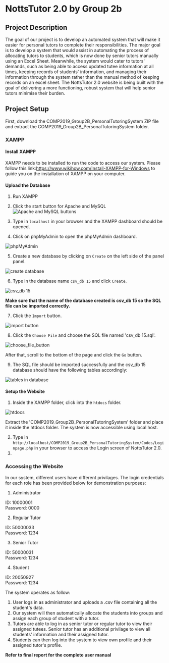 # NottsTutor 2.0 by Group 2b

## Project Description

The goal of our project is to develop an automated system that will make it easier for personal tutors to complete their responsibilities. The major goal is to develop a system that would assist in automating the process of allocating tutors to students, which is now done by senior tutors manually using an Excel Sheet. Meanwhile, the system would cater to tutors' demands, such as being able to access updated tutee information at all times, keeping records of students' information, and managing their information through the system rather than the manual method of keeping records on an excel sheet. The NottsTutor 2.0 website is being built with the goal of delivering a more functioning, robust system that will help senior tutors minimise their burden.

## Project Setup

First, download the COMP2019_Group2B_PersonalTutoringSystem ZIP file and extract the COMP2019_Group2B_PersonalTutoringSystem folder.


### XAMPP

#### Install XAMPP
XAMPP needs to be installed to run the code to access our system. Please follow this link:https://www.wikihow.com/Install-XAMPP-for-Windows to guide you on the installation of XAMPP on your computer.


#### Upload the Database
1. Run XAMPP

2. Click the start button for Apache and MySQL
![Apache and MySQL buttons](https://i.imgur.com/hH2ANWs.jpg)

3. Type in `localhost` in your browser and the XAMPP dashboard should be opened.

4. Click on phpMyAdmin to open the phpMyAdmin dashboard.

![phpMyAdmin](https://i.imgur.com/OM2mY80.jpg)

5. Create a new database by clicking on `Create` on the left side of the panel panel.

![create database](https://user-images.githubusercontent.com/62388054/115763638-57a47f00-a3ad-11eb-9753-931d514a77ba.png)

6. Type in the database name `csv_db 15` and click `Create`.

![csv_db 15](https://user-images.githubusercontent.com/62388054/115763966-ad792700-a3ad-11eb-8ccb-114068351d51.png)

**Make sure that the name of the database created is csv_db 15 so the SQL file can be imported correctly.**

7. Click the `Import` button.

![import button](https://i.imgur.com/27SMYQb.jpg)

8. Click the `Choose File` and choose the SQL file named 'csv_db 15.sql'.

![choose_file_button](https://i.imgur.com/Gr1RKpm.jpg)

After that, scroll to the bottom of the page and click the `Go` button.

9. The SQL file should be imported successfully and the csv_db 15 database should have the following tables accordingly:

![tables in database](https://i.imgur.com/ATAKNow.jpg)

#### Setup the  Website
1. Inside the XAMPP folder, click into the `htdocs` folder.

![htdocs](https://i.imgur.com/8lSZi4M.jpg)

Extract the 'COMP2019_Group2B_PersonalTutoringSystem' folder and place it inside the htdocs folder. The system is now accessible using local host.

2. Type in `http://localhost/COMP2019_Group2B_PersonalTutoringSystem/Codes/Loginpage.php` in your browser to access the Login screen of NottsTutor 2.0.
3. 

### Accessing the Website

In our system, different users have different privilages. The login credentials for each role has been provided below for demonstration purposes:

1. Administrator

ID: 10000001  
Password: 0000

2. Regular Tutor

ID: 50000033  
Password: 1234

3. Senior Tutor

ID: 50000031  
Password: 1234

4. Student

ID: 20050927  
Password: 1234


The system operates as follow:
1. User logs in as administrator and uploads a .csv file containing all the student's data. 
2. Our system will then automatically allocate the students into groups and assign each group of student with a tutor.
3. Tutors are able to log in as senior tutor or regular tutor to view their assigned tutees. Senior tutor has an additional privilage to view all students' information and their assigned tutor.
4. Students can then log into the system to view own profile and their assigned tutor's profile.


**Refer to final report for the complete user manual**

